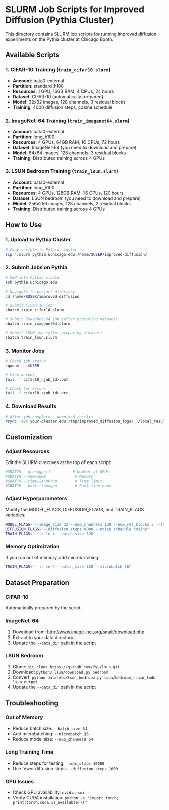 # SLURM Job Scripts for Improved Diffusion (Pythia Cluster)

This directory contains SLURM job scripts for running improved diffusion experiments on the Pythia cluster at Chicago Booth.

## Available Scripts

### 1. CIFAR-10 Training (`train_cifar10.slurm`)
- **Account**: bata0-external
- **Partition**: standard_h100
- **Resources**: 1 GPU, 16GB RAM, 4 CPUs, 24 hours
- **Dataset**: CIFAR-10 (automatically prepared)
- **Model**: 32x32 images, 128 channels, 3 residual blocks
- **Training**: 4000 diffusion steps, cosine schedule

### 2. ImageNet-64 Training (`train_imagenet64.slurm`)
- **Account**: bata0-external
- **Partition**: long_h100
- **Resources**: 4 GPUs, 64GB RAM, 16 CPUs, 72 hours
- **Dataset**: ImageNet-64 (you need to download and prepare)
- **Model**: 64x64 images, 128 channels, 3 residual blocks
- **Training**: Distributed training across 4 GPUs

### 3. LSUN Bedroom Training (`train_lsun.slurm`)
- **Account**: bata0-external
- **Partition**: long_h100
- **Resources**: 4 GPUs, 128GB RAM, 16 CPUs, 120 hours
- **Dataset**: LSUN bedroom (you need to download and prepare)
- **Model**: 256x256 images, 128 channels, 2 residual blocks
- **Training**: Distributed training across 4 GPUs

## How to Use

### 1. Upload to Pythia Cluster
```bash
# Copy scripts to Pythia cluster
scp *.slurm pythia.uchicago.edu:/home/$USER/improved-diffusion/
```

### 2. Submit Jobs on Pythia
```bash
# SSH into Pythia cluster
ssh pythia.uchicago.edu

# Navigate to project directory
cd /home/$USER/improved-diffusion

# Submit CIFAR-10 job
sbatch train_cifar10.slurm

# Submit ImageNet-64 job (after preparing dataset)
sbatch train_imagenet64.slurm

# Submit LSUN job (after preparing dataset)
sbatch train_lsun.slurm
```

### 3. Monitor Jobs
```bash
# Check job status
squeue -u $USER

# View output
tail -f cifar10_<job_id>.out

# Check for errors
tail -f cifar10_<job_id>.err
```

### 4. Download Results
```bash
# After job completes, download results
rsync -avz your-cluster.edu:/tmp/improved_diffusion_logs/ ./local_results/
```

## Customization

### Adjust Resources
Edit the SLURM directives at the top of each script:
```bash
#SBATCH --gres=gpu:1          # Number of GPUs
#SBATCH --mem=16GB             # Memory
#SBATCH --time=24:00:00        # Time limit
#SBATCH --partition=gpu        # Partition name
```

### Adjust Hyperparameters
Modify the MODEL_FLAGS, DIFFUSION_FLAGS, and TRAIN_FLAGS variables:
```bash
MODEL_FLAGS="--image_size 32 --num_channels 128 --num_res_blocks 3 --learn_sigma True --dropout 0.3"
DIFFUSION_FLAGS="--diffusion_steps 4000 --noise_schedule cosine"
TRAIN_FLAGS="--lr 1e-4 --batch_size 128"
```

### Memory Optimization
If you run out of memory, add microbatching:
```bash
TRAIN_FLAGS="--lr 1e-4 --batch_size 128 --microbatch 16"
```

## Dataset Preparation

### CIFAR-10
Automatically prepared by the script.

### ImageNet-64
1. Download from: http://www.image-net.org/small/download.php
2. Extract to your data directory
3. Update the `--data_dir` path in the script

### LSUN Bedroom
1. Clone: `git clone https://github.com/fyu/lsun.git`
2. Download: `python3 lsun/download.py bedroom`
3. Convert: `python datasets/lsun_bedroom.py lsun/bedroom_train_lmdb lsun_output`
4. Update the `--data_dir` path in the script

## Troubleshooting

### Out of Memory
- Reduce batch size: `--batch_size 64`
- Add microbatching: `--microbatch 16`
- Reduce model size: `--num_channels 64`

### Long Training Time
- Reduce steps for testing: `--max_steps 10000`
- Use fewer diffusion steps: `--diffusion_steps 1000`

### GPU Issues
- Check GPU availability: `nvidia-smi`
- Verify CUDA installation: `python -c "import torch; print(torch.cuda.is_available())"`
